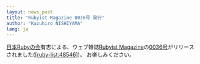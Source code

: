 ```yaml
---
layout: news_post
title: "Rubyist Magazine 0036号 発行"
author: "Kazuhiro NISHIYAMA"
lang: ja
---
```


[日本Rubyの会][1]有志による、ウェブ雑誌[Rubyist
Magazine][2]の[0036号][3]がリリースされました([\[ruby-list:48546\]][4])。 お楽しみください。



[1]: http://jp.rubyist.net/
[2]: http://jp.rubyist.net/magazine/
[3]: http://jp.rubyist.net/magazine/?0036
[4]: http://blade.nagaokaut.ac.jp/cgi-bin/scat.rb/ruby/ruby-list/48546
